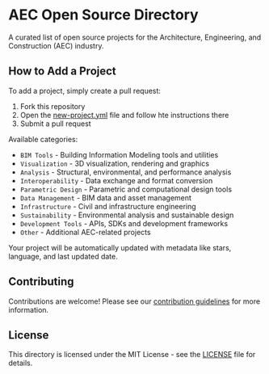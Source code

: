 # AEC Open Source Directory

A curated list of open source projects for the Architecture, Engineering, and Construction (AEC) industry.

## How to Add a Project

To add a project, simply create a pull request:

1. Fork this repository
2. Open the [new-project.yml](new-project.yml) file and follow hte instructions there
3. Submit a pull request

Available categories:

- `BIM Tools` - Building Information Modeling tools and utilities
- `Visualization` - 3D visualization, rendering and graphics
- `Analysis` - Structural, environmental, and performance analysis
- `Interoperability` - Data exchange and format conversion
- `Parametric Design` - Parametric and computational design tools
- `Data Management` - BIM data and asset management
- `Infrastructure` - Civil and infrastructure engineering
- `Sustainability` - Environmental analysis and sustainable design
- `Development Tools` - APIs, SDKs and development frameworks
- `Other` - Additional AEC-related projects

Your project will be automatically updated with metadata like stars, language, and last updated date.

## Contributing

Contributions are welcome! Please see our [contribution guidelines](CONTRIBUTING.md) for more information.

## License

This directory is licensed under the MIT License - see the [LICENSE](LICENSE) file for details.
